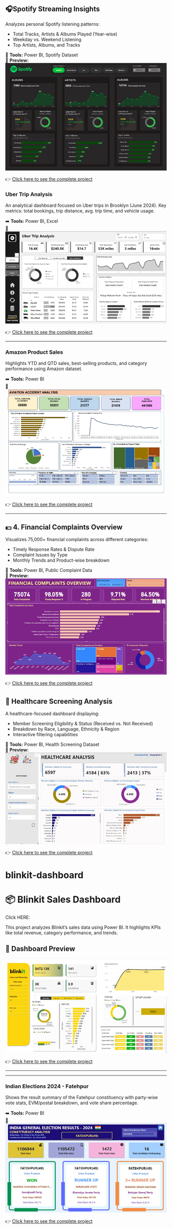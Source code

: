 ## 🎧Spotify Streaming Insights

Analyzes personal Spotify listening patterns:
- Total Tracks, Artists & Albums Played (Year-wise)
- Weekday vs. Weekend Listening
- Top Artists, Albums, and Tracks

🔧 **Tools:** Power BI, Spotify Dataset  
📸 **Preview:**  
![Spotify Dashboard](https://github.com/lalithasaipasala/city-accident-analysis-excel/blob/main/Spotify%20.jpg)

👉 [Click here to see the complete project](https://github.com/lalithasaipasala/city-accident-analysis-excel/blob/main/Spotify%20Analysis-20250519T142144Z-1-001.zip)





### Uber Trip Analysis
An analytical dashboard focused on Uber trips in Brooklyn (June 2024). Key metrics: total bookings, trip distance, avg. trip time, and vehicle usage.

➡️ **Tools:** Power BI, Excel  
📸 ![Uber Trip Dashboard](https://github.com/lalithasaipasala/city-accident-analysis-excel/blob/main/Uber.jpg)


👉 [Click here to see the complete project](https://github.com/lalithasaipasala/city-accident-analysis-excel/blob/main/Uber%20Analysis-20250519T142154Z-1-001.zip)

---

### Amazon Product Sales
Highlights YTD and QTD sales, best-selling products, and category performance using Amazon dataset.

➡️ **Tools:** Power BI  
📸 ![Amazon Dashboard](https://github.com/lalithasaipasala/city-accident-analysis-excel/blob/main/Activation%20Dashboard.jpg)


👉 [Click here to see the complete project](https://github.com/lalithasaipasala/city-accident-analysis-excel/blob/main/Amazon%20Sales-20250519T141943Z-1-001.zip)


---
## 💵 4. Financial Complaints Overview

Visualizes 75,000+ financial complaints across different categories:
- Timely Response Rates & Dispute Rate
- Complaint Issues by Type
- Monthly Trends and Product-wise breakdown

🔧 **Tools:** Power BI, Public Complaint Data  
📸 **Preview:**  
![Financial Complaints Dashboard](https://github.com/lalithasaipasala/city-accident-analysis-excel/blob/main/Financial%20Complaints%20overview.jpg)

👉 [Click here to see the complete project]()


## 🏥 Healthcare Screening Analysis

A healthcare-focused dashboard displaying:
- Member Screening Eligibility & Status (Received vs. Not Received)
- Breakdown by Race, Language, Ethnicity & Region
- Interactive filtering capabilities

🔧 **Tools:** Power BI, Health Screening Dataset  
📸 **Preview:**  
![Healthcare Dashboard](https://github.com/lalithasaipasala/city-accident-analysis-excel/blob/main/Health%20Care%20.jpg)

👉 [Click here to see the complete project](https://github.com/lalithasaipasala/city-accident-analysis-excel/blob/main/Healthcare%20Report.pbix)


# blinkit-dashboard

# 📦 Blinkit Sales Dashboard

Click HERE:

This project analyzes Blinkit’s sales data using Power BI. It highlights KPIs like total revenue, category performance, and trends.
## 📸 Dashboard Preview
![Blinkit Dashboard](Dashboard.jpg)

👉 [Click here to see the complete project](https://github.com/yourusername/uber-trip-dashboard)


****
---


### Indian Elections 2024 - Fatehpur
Shows the result summary of the Fatehpur constituency with party-wise vote stats, EVM/postal breakdown, and vote share percentage.

➡️ **Tools:** Power BI  
📸 ![Elections Dashboard](https://github.com/lalithasaipasala/city-accident-analysis-excel/blob/main/Indian%20Elections.jpg)


👉 [Click here to see the complete project](https://github.com/lalithasaipasala/city-accident-analysis-excel/blob/main/India%20Elections%20Results%20Analysis_PowerBI-20250519T142127Z-1-001.zip)


